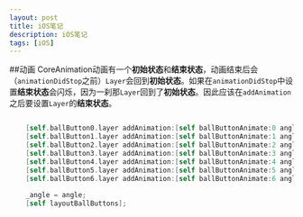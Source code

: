 ```yaml
---
layout: post
title: iOS笔记
description: iOS笔记
tags: [iOS]
---
```

##动画
CoreAnimation动画有一个**初始状态**和**结束状态**，动画结束后会 （``animationDidStop``之前）``Layer``会回到**初始状态**。如果在``animationDidStop``中设置**结束状态**会闪烁，因为一刹那``Layer``回到了**初始状态**。因此应该在``addAnimation``之后要设置``Layer``的**结束状态**。

```objective-c

    [self.ballButton0.layer addAnimation:[self ballButtonAnimate:0 angle:angle] forKey:nil];
    [self.ballButton1.layer addAnimation:[self ballButtonAnimate:1 angle:angle] forKey:nil];
    [self.ballButton2.layer addAnimation:[self ballButtonAnimate:2 angle:angle] forKey:nil];
    [self.ballButton3.layer addAnimation:[self ballButtonAnimate:3 angle:angle] forKey:nil];
    [self.ballButton4.layer addAnimation:[self ballButtonAnimate:4 angle:angle] forKey:nil];
    [self.ballButton5.layer addAnimation:[self ballButtonAnimate:5 angle:angle] forKey:nil];
    [self.ballButton6.layer addAnimation:[self ballButtonAnimate:6 angle:angle] forKey:nil];
  
    _angle = angle;
    [self layoutBallButtons];
```
